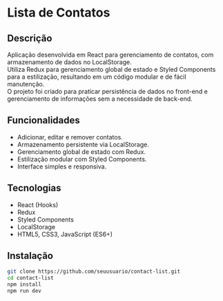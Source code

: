 # Lista de Contatos

## Descrição
Aplicação desenvolvida em React para gerenciamento de contatos, com armazenamento de dados no LocalStorage.  
Utiliza Redux para gerenciamento global de estado e Styled Components para a estilização, resultando em um código modular e de fácil manutenção.  
O projeto foi criado para praticar persistência de dados no front-end e gerenciamento de informações sem a necessidade de back-end.

## Funcionalidades
- Adicionar, editar e remover contatos.
- Armazenamento persistente via LocalStorage.
- Gerenciamento global de estado com Redux.
- Estilização modular com Styled Components.
- Interface simples e responsiva.

## Tecnologias
- React (Hooks)  
- Redux  
- Styled Components  
- LocalStorage  
- HTML5, CSS3, JavaScript (ES6+)  

## Instalação
```bash
git clone https://github.com/seuusuario/contact-list.git
cd contact-list
npm install
npm run dev
